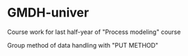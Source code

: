 # GMDH-univer
Сourse work for last half-year of "Process modeling" course

Group method of data handling with "PUT METHOD"
